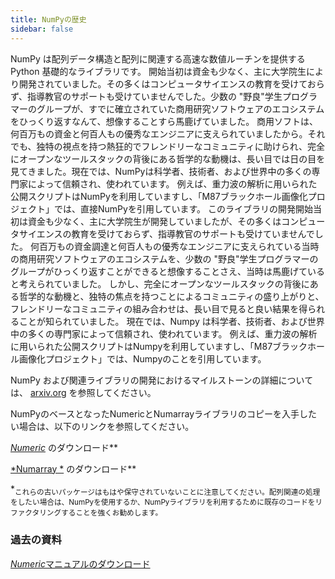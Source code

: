 ```yaml
---
title: NumPyの歴史
sidebar: false
---
```


NumPy は配列データ構造と配列に関連する高速な数値ルーチンを提供する Python 基礎的なライブラリです。 開始当初は資金も少なく、主に大学院生により開発されていました。その多くはコンピュータサイエンスの教育を受けておらず、指導教官のサポートも受けていませんでした。少数の "野良"学生プログラマーのグループが、すでに確立されていた商用研究ソフトウェアのエコシステムをひっくり返すなんて、想像することすら馬鹿げていました。 商用ソフトは、何百万もの資金と何百人もの優秀なエンジニアに支えられていましたから。それでも、独特の視点を持つ熱狂的でフレンドリーなコミュニティに助けられ、完全にオープンなツールスタックの背後にある哲学的な動機は、長い目では日の目を見てきました。現在では、NumPyは科学者、技術者、および世界中の多くの専門家によって信頼され、使われています。 例えば、重力波の解析に用いられた公開スクリプトはNumPyを利用していますし、「M87ブラックホール画像化プロジェクト」では、直接NumPyを引用しています。 このライブラリの開発開始当初は資金も少なく、主に大学院生が開発していましたが、その多くはコンピュータサイエンスの教育を受けておらず、指導教官のサポートも受けていませんでした。 何百万もの資金調達と何百人もの優秀なエンジニアに支えられている当時の商用研究ソフトウェアのエコシステムを、少数の "野良"学生プログラマーのグループがひっくり返すことができると想像することさえ、当時は馬鹿げていると考えられていました。 しかし、完全にオープンなツールスタックの背後にある哲学的な動機と、独特の焦点を持つことによるコミュニティの盛り上がりと、フレンドリーなコミュニティの組み合わせは、長い目で見ると良い結果を得られることが知られていました。  現在では、Numpy は科学者、技術者、および世界中の多くの専門家によって信頼され、使われています。 例えば、重力波の解析に用いられた公開スクリプトはNumpyを利用していますし、「M87ブラックホール画像化プロジェクト」では、Numpyのことを引用しています。

NumPy および関連ライブラリの開発におけるマイルストーンの詳細については、 [arxiv.org](arxiv.org/abs/1907.10121) を参照してください。

NumPyのベースとなったNumericとNumarrayライブラリのコピーを入手したい場合は、以下のリンクを参照してください。

[ *Numeric*](https://sourceforge.net/projects/numpy/files/Old%20Numeric/) のダウンロード**

[*Numarray *](https://sourceforge.net/projects/numpy/files/Old%20Numarray/) のダウンロード**

*<sub>これらの古いパッケージはもはや保守されていないことに注意してください。配列関連の処理をしたい場合は、NumPyを使用するか、NumPyライブラリを利用するために既存のコードをリファクタリングすることを強くお勧めします。 </sub>

### 過去の資料

[*Numeric*マニュアルのダウンロード](static/numeric-manual.pdf)

